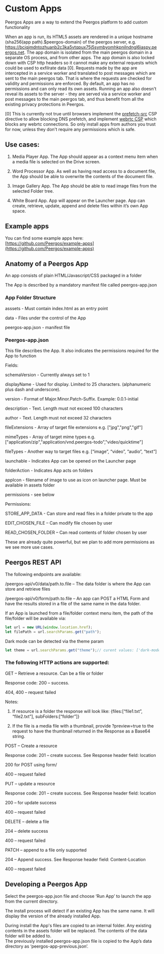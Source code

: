 # Custom Apps

Peergos Apps are a way to extend the Peergos platform to add custom functionality

When an app is run, its HTML5 assets are rendered in a unique hostname (sha256(app path).$peergos-domain) of the peergos server, e.g. https://bciqjmdntozhuanb2c3ka5vtqpux75j5symbyomhkpnilndngl6iaspy.peergos.net. The app domain is isolated from the main peergos domain in a separate OS process, and from other apps. The app domain is also locked down with CSP http headers so it cannot make any external requests which could be used to exfilrate data [0]. Requests made by the app are intercepted in a service worker and translated to post messages which are sent to the main peergos tab. That is where the requests are checked for validity and permissions are enforced. By default, an app has no permissions and can only read its own assets. Running an app also doesn't reveal its assets to the server - they are served via a service worker and post messages to the main peergos tab, and thus benefit from all the existing privacy protections in Peergos.

[0] This is currently not true until browsers implement the [prefetch-src](https://caniuse.com/mdn-http_headers_csp_content-security-policy_prefetch-src) CSP directive to allow blocking DNS prefetch, and implement [webrtc CSP](https://github.com/w3c/webappsec-csp/issues/92) which blocks any webrtc connections. So only install apps from authors you trust for now, unless they don't require any permissions which is safe.

## Use cases:
1. Media Player App. The App should appear as a context menu item when a media file is selected on the Drive screen.

1. Word Processor App. As well as having read access to a document file, the App should be able to overwrite the contents of the document file.

1. Image Gallery App. The App should be able to read image files from the selected Folder tree.

1. White Board App. App will appear on the Launcher page. App can create, retrieve, update, append and delete files within it’s own App space.
    
## Example apps
You can find some example apps here: [https://github.com/Peergos/example-apps](https://github.com/Peergos/example-apps)

## Anatomy of a Peergos App

An app consists of plain HTML/Javascript/CSS packaged in a folder

The App is described by a mandatory manifest file called peergos-app.json

### App Folder Structure

asssets					- Must contain index.html as an entry point

data					- Files under the control of the App

peergos-app.json		- manifest file 
    

### Peergos-app.json

This file describes the App. It also indicates the permissions required for the App to function

Fields:

schemaVersion	- Currently always set to 1

displayName		- Used for display.  Limited to 25 characters. (alphanumeric plus dash and underscore).

version			- Format of Major.Minor.Patch-Suffix. Example: 0.0.1-initial

description		- Text. Length must not exceed 100 characters

author			- Text. Length must not exceed 32 characters
    		
fileExtensions	- Array of target file extensions e.g. ["jpg","png","gif"]

mimeTypes		- Array of target mime types e.g. ["application/zip","application/vnd.peergos-todo","video/quicktime"]

fileTypes		- Another way to target files e.g. [“image”, “video”, “audio”, “text”]

launchable		- Indicates App can be opened on the Launcher page

folderAction	- Indicates App acts on folders

appIcon			- filename of image to use as icon on launcher page. Must be available in assets folder

permissions		- see below

Permissions:

STORE_APP_DATA	- Can store and read files in a folder private to the app

EDIT_CHOSEN_FILE – Can modify file chosen by user

READ_CHOSEN_FOLDER – Can read contents of folder chosen by user

These are already quite powerful, but we plan to add more permissions as we see more use cases.

## Peergos REST API

The following endpoints are available:

/peergos-api/v0/data/path.to.file – The data folder is where the App can store and retrieve files

/peergos-api/v0/form/path.to.file – An app can POST a HTML Form and have the results stored in a file of the same name in the data folder.

If an App is launched from a file/folder context menu item, the path of the file/folder will be available via:

```js
let url = new URL(window.location.href);
let filePath = url.searchParams.get("path");
```

 Dark mode can be detected via the theme param
 
 ```js
 let theme = url.searchParams.get("theme");// curent values: ['dark-mode', '']
 ```
 
### The following HTTP actions are supported:

GET – Retrieve a resource. Can be a file or folder

Response code: 200 – success. 

404, 400 – request failed

Notes:

1. If resource is a folder the response will look like: {files:[“file1.txt”, “file2.txt”], subFolders:[“folder”]}

1. If the file is a media file with a thumbnail, provide ?preview=true to the request to have the thumbnail returned in the Response as a Base64 string.

POST – Create a resource

Response code: 201 – create success. See Response header field: location

200 for POST using form/

400 – request failed

PUT – update a resource

Response code: 201 – create success. See Response header field: location

200 – for update success

400 – request failed

DELETE – delete a file

204 – delete success

400 – request failed

PATCH – append to a file only supported

204 – Append success. See Response header field: Content-Location

400 – request failed

## Developing a Peergos App

Select the peergos-app.json file and choose ‘Run App’ to launch the app from the current directory. 

The install process will detect if an existing App has the same name. 
It will display the version of the already installed App. 

During install the App's files are copied to an internal folder. Any existing contents in the assets folder will be replaced. 
The contents of the data folder will be added to.  
The previously installed peergos-app.json file is copied to the App’s data directory as ‘peergos-app-previous.json’. 

